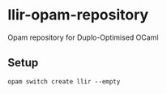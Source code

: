 # llir-opam-repository

Opam repository for Duplo-Optimised OCaml



## Setup

```
opam switch create llir --empty
```
